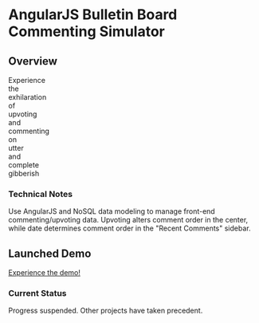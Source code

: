 # AngularJS Bulletin Board Commenting Simulator

Overview
--------

Experience  
the  
exhilaration  
of  
upvoting  
and  
commenting  
on  
utter  
and  
complete  
gibberish

### Technical Notes

Use AngularJS and NoSQL data modeling to manage front-end commenting/upvoting data. Upvoting alters comment order in the center, while date determines comment order in the "Recent Comments" sidebar.

Launched Demo
--------

[Experience the demo!](https://rawgit.com/dexterford77/angular_bulletin_board/master/index.html)

### Current Status

Progress suspended. Other projects have taken precedent.